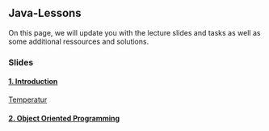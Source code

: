 ## Java-Lessons

On this page, we will update you with the lecture slides and tasks as well as some additional ressources and solutions.


### Slides

#### [1. Introduction](https://pibebtol.github.io/java-lessons/lessons/01Introduction.pdf)

[Temperatur](https://pibebtol.github.io/java-lessons/exercises/01Temperatur.html)

#### [2. Object Oriented Programming](https://pibebtol.github.io/java-lessons/lessons/02ObjectOrientedProgramming.pdf)